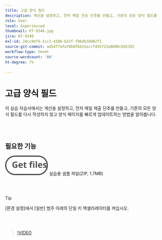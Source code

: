 ```yaml
---
title: 고급 양식 필드
description: 계산을 설정하고, 전자 메일 전송 단추를 만들고, 기존의 모든 양식 필드를 다시 작성하지 않고 양식 페이지를 빠르게 업데이트하는 방법을 알아봅니다
role: User
level: Experienced
thumbnail: KT-9346.jpg
jira: KT-9346
exl-id: 24cc04f6-1cc1-4186-b22f-f96db3d982f1
source-git-commit: ad54f7afa78b0fbb31eccf455723a8890cb92355
workflow-type: tm+mt
source-wordcount: '80'
ht-degree: 7%

---
```


# 고급 양식 필드

이 실습 자습서에서는 계산을 설정하고, 전자 메일 제출 단추를 만들고, 기존의 모든 양식 필드를 다시 작성하지 않고 양식 페이지를 빠르게 업데이트하는 방법을 알아봅니다.

<br> 

## 필요한 기능

[![파일 가져오기](../assets/Getfiles.svg)](../assets/ProjectEstimate.zip)
실습용 샘플 파일(ZIP, 1.7MB)

<br> 

>[!TIP]
>
>[환경 설정]에서 [일반] 범주 아래의 단일 키 액셀러레이터를 켜십시오.

<br> 

>[!VIDEO](https://video.tv.adobe.com/v/340379?quality=12&learn=on&hidetitle=true)
